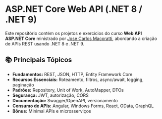 # ASP.NET Core Web API (.NET 8 / .NET 9)

Este repositório contém os projetos e exercícios do curso **Web API ASP.NET Core** ministrado por [Jose Carlos Macoratti](https://github.com/macoratti), abordando a criação de APIs REST usando .NET 8 e .NET 9.

## 📚 Principais Tópicos

- **Fundamentos:** REST, JSON, HTTP, Entity Framework Core
- **Recursos Essenciais:** Roteamento, filtros, async/await, logging, paginação
- **Padrões:** Repository, Unit of Work, AutoMapper, DTOs
- **Segurança:** JWT, autorização, CORS
- **Documentação:** Swagger/OpenAPI, versionamento
- **Consumo de APIs:** Angular, Windows Forms, React, OData, GraphQL
- **Bônus:** Minimal APIs e microsserviços
